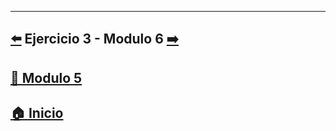 ---

##  [⬅️](../Ejercicios/Ejercicio_3.md) Ejercicio 3 - Modulo 6 [➡️](../../Modulo_6:_Estado_con_useState/Modulo_6.md)

## [📄 Modulo 5](../Modulo_5.md) 

## [🏠 Inicio](../../README.md) 
